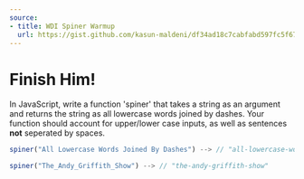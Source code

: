 ```yaml
---
source:
- title: WDI Spiner Warmup
  url: https://gist.github.com/kasun-maldeni/df34ad18c7cabfabd597fc5f6736b0b9
---
```


# Finish Him!

In JavaScript, write a function 'spiner' that takes a string as an argument and
returns the string as all lowercase words joined by dashes. Your function should
account for upper/lower case inputs, as well as sentences __not__ seperated by
spaces.

```javascript
spiner("All Lowercase Words Joined By Dashes") --> // "all-lowercase-words-joined-by-dashes"

spiner("The_Andy_Griffith_Show") --> // "the-andy-griffith-show"
```

